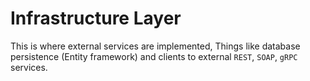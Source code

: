 ﻿# Infrastructure Layer
This is where external services are implemented, Things like
database persistence (Entity framework) and clients to external 
`REST`, `SOAP`, `gRPC` services.

